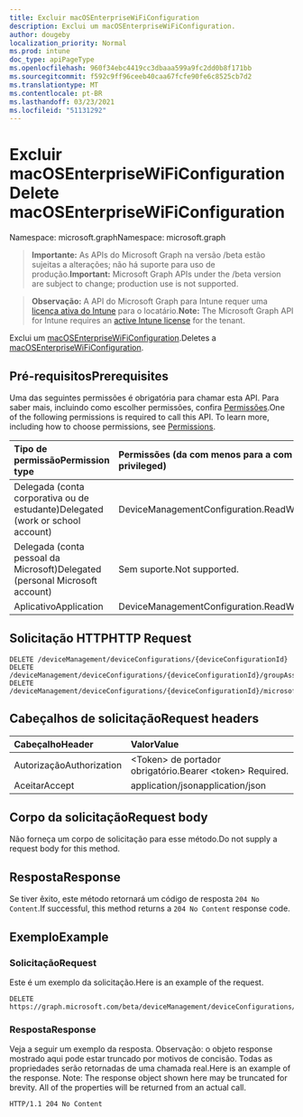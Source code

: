 ```yaml
---
title: Excluir macOSEnterpriseWiFiConfiguration
description: Exclui um macOSEnterpriseWiFiConfiguration.
author: dougeby
localization_priority: Normal
ms.prod: intune
doc_type: apiPageType
ms.openlocfilehash: 960f34ebc4419cc3dbaaa599a9fc2dd0b8f171bb
ms.sourcegitcommit: f592c9ff96ceeb40caa67fcfe90fe6c8525cb7d2
ms.translationtype: MT
ms.contentlocale: pt-BR
ms.lasthandoff: 03/23/2021
ms.locfileid: "51131292"
---
```

# <a name="delete-macosenterprisewificonfiguration"></a><span data-ttu-id="c241a-103">Excluir macOSEnterpriseWiFiConfiguration</span><span class="sxs-lookup"><span data-stu-id="c241a-103">Delete macOSEnterpriseWiFiConfiguration</span></span>

<span data-ttu-id="c241a-104">Namespace: microsoft.graph</span><span class="sxs-lookup"><span data-stu-id="c241a-104">Namespace: microsoft.graph</span></span>

> <span data-ttu-id="c241a-105">**Importante:** As APIs do Microsoft Graph na versão /beta estão sujeitas a alterações; não há suporte para uso de produção.</span><span class="sxs-lookup"><span data-stu-id="c241a-105">**Important:** Microsoft Graph APIs under the /beta version are subject to change; production use is not supported.</span></span>

> <span data-ttu-id="c241a-106">**Observação:** A API do Microsoft Graph para Intune requer uma [licença ativa do Intune](https://go.microsoft.com/fwlink/?linkid=839381) para o locatário.</span><span class="sxs-lookup"><span data-stu-id="c241a-106">**Note:** The Microsoft Graph API for Intune requires an [active Intune license](https://go.microsoft.com/fwlink/?linkid=839381) for the tenant.</span></span>

<span data-ttu-id="c241a-107">Exclui um [macOSEnterpriseWiFiConfiguration](../resources/intune-deviceconfig-macosenterprisewificonfiguration.md).</span><span class="sxs-lookup"><span data-stu-id="c241a-107">Deletes a [macOSEnterpriseWiFiConfiguration](../resources/intune-deviceconfig-macosenterprisewificonfiguration.md).</span></span>

## <a name="prerequisites"></a><span data-ttu-id="c241a-108">Pré-requisitos</span><span class="sxs-lookup"><span data-stu-id="c241a-108">Prerequisites</span></span>
<span data-ttu-id="c241a-p101">Uma das seguintes permissões é obrigatória para chamar esta API. Para saber mais, incluindo como escolher permissões, confira [Permissões](/graph/permissions-reference).</span><span class="sxs-lookup"><span data-stu-id="c241a-p101">One of the following permissions is required to call this API. To learn more, including how to choose permissions, see [Permissions](/graph/permissions-reference).</span></span>

|<span data-ttu-id="c241a-111">Tipo de permissão</span><span class="sxs-lookup"><span data-stu-id="c241a-111">Permission type</span></span>|<span data-ttu-id="c241a-112">Permissões (da com menos para a com mais privilégios)</span><span class="sxs-lookup"><span data-stu-id="c241a-112">Permissions (from least to most privileged)</span></span>|
|:---|:---|
|<span data-ttu-id="c241a-113">Delegada (conta corporativa ou de estudante)</span><span class="sxs-lookup"><span data-stu-id="c241a-113">Delegated (work or school account)</span></span>|<span data-ttu-id="c241a-114">DeviceManagementConfiguration.ReadWrite.All</span><span class="sxs-lookup"><span data-stu-id="c241a-114">DeviceManagementConfiguration.ReadWrite.All</span></span>|
|<span data-ttu-id="c241a-115">Delegada (conta pessoal da Microsoft)</span><span class="sxs-lookup"><span data-stu-id="c241a-115">Delegated (personal Microsoft account)</span></span>|<span data-ttu-id="c241a-116">Sem suporte.</span><span class="sxs-lookup"><span data-stu-id="c241a-116">Not supported.</span></span>|
|<span data-ttu-id="c241a-117">Aplicativo</span><span class="sxs-lookup"><span data-stu-id="c241a-117">Application</span></span>|<span data-ttu-id="c241a-118">DeviceManagementConfiguration.ReadWrite.All</span><span class="sxs-lookup"><span data-stu-id="c241a-118">DeviceManagementConfiguration.ReadWrite.All</span></span>|

## <a name="http-request"></a><span data-ttu-id="c241a-119">Solicitação HTTP</span><span class="sxs-lookup"><span data-stu-id="c241a-119">HTTP Request</span></span>
<!-- {
  "blockType": "ignored"
}
-->
``` http
DELETE /deviceManagement/deviceConfigurations/{deviceConfigurationId}
DELETE /deviceManagement/deviceConfigurations/{deviceConfigurationId}/groupAssignments/{deviceConfigurationGroupAssignmentId}/deviceConfiguration
DELETE /deviceManagement/deviceConfigurations/{deviceConfigurationId}/microsoft.graph.windowsDomainJoinConfiguration/networkAccessConfigurations/{deviceConfigurationId}
```

## <a name="request-headers"></a><span data-ttu-id="c241a-120">Cabeçalhos de solicitação</span><span class="sxs-lookup"><span data-stu-id="c241a-120">Request headers</span></span>
|<span data-ttu-id="c241a-121">Cabeçalho</span><span class="sxs-lookup"><span data-stu-id="c241a-121">Header</span></span>|<span data-ttu-id="c241a-122">Valor</span><span class="sxs-lookup"><span data-stu-id="c241a-122">Value</span></span>|
|:---|:---|
|<span data-ttu-id="c241a-123">Autorização</span><span class="sxs-lookup"><span data-stu-id="c241a-123">Authorization</span></span>|<span data-ttu-id="c241a-124">&lt;Token&gt; de portador obrigatório.</span><span class="sxs-lookup"><span data-stu-id="c241a-124">Bearer &lt;token&gt; Required.</span></span>|
|<span data-ttu-id="c241a-125">Aceitar</span><span class="sxs-lookup"><span data-stu-id="c241a-125">Accept</span></span>|<span data-ttu-id="c241a-126">application/json</span><span class="sxs-lookup"><span data-stu-id="c241a-126">application/json</span></span>|

## <a name="request-body"></a><span data-ttu-id="c241a-127">Corpo da solicitação</span><span class="sxs-lookup"><span data-stu-id="c241a-127">Request body</span></span>
<span data-ttu-id="c241a-128">Não forneça um corpo de solicitação para esse método.</span><span class="sxs-lookup"><span data-stu-id="c241a-128">Do not supply a request body for this method.</span></span>

## <a name="response"></a><span data-ttu-id="c241a-129">Resposta</span><span class="sxs-lookup"><span data-stu-id="c241a-129">Response</span></span>
<span data-ttu-id="c241a-130">Se tiver êxito, este método retornará um código de resposta `204 No Content`.</span><span class="sxs-lookup"><span data-stu-id="c241a-130">If successful, this method returns a `204 No Content` response code.</span></span>

## <a name="example"></a><span data-ttu-id="c241a-131">Exemplo</span><span class="sxs-lookup"><span data-stu-id="c241a-131">Example</span></span>

### <a name="request"></a><span data-ttu-id="c241a-132">Solicitação</span><span class="sxs-lookup"><span data-stu-id="c241a-132">Request</span></span>
<span data-ttu-id="c241a-133">Este é um exemplo da solicitação.</span><span class="sxs-lookup"><span data-stu-id="c241a-133">Here is an example of the request.</span></span>
``` http
DELETE https://graph.microsoft.com/beta/deviceManagement/deviceConfigurations/{deviceConfigurationId}
```

### <a name="response"></a><span data-ttu-id="c241a-134">Resposta</span><span class="sxs-lookup"><span data-stu-id="c241a-134">Response</span></span>
<span data-ttu-id="c241a-p102">Veja a seguir um exemplo da resposta. Observação: o objeto response mostrado aqui pode estar truncado por motivos de concisão. Todas as propriedades serão retornadas de uma chamada real.</span><span class="sxs-lookup"><span data-stu-id="c241a-p102">Here is an example of the response. Note: The response object shown here may be truncated for brevity. All of the properties will be returned from an actual call.</span></span>
``` http
HTTP/1.1 204 No Content
```




